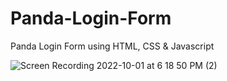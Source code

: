 # Panda-Login-Form
 Panda Login Form using HTML, CSS & Javascript

![Screen Recording 2022-10-01 at 6 18 50 PM (2)](https://user-images.githubusercontent.com/113975908/193411051-2265c199-2fe9-48f0-b1c6-08ef651df7b9.gif)